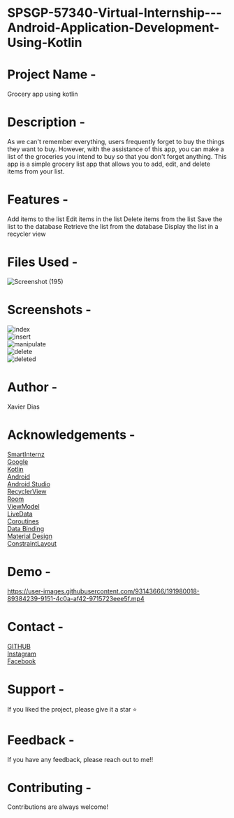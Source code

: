﻿# SPSGP-57340-Virtual-Internship---Android-Application-Development-Using-Kotlin
# Project Name -
Grocery app using kotlin

# Description -
As we can't remember everything, users frequently forget to buy the things they want to buy. However, with the assistance of this app, you can make a list of the groceries you intend to buy so that you don't forget anything.
This app is a simple grocery list app that allows you to add, edit, and delete items from your list.

# Features -
Add items to the list
Edit items in the list
Delete items from the list
Save the list to the database
Retrieve the list from the database
Display the list in a recycler view

# Files Used - 
![Screenshot (195)](https://user-images.githubusercontent.com/93143666/191060867-d8319ef5-8b35-4129-8e93-23f0f018ea4a.png)


# Screenshots - 
![index](https://user-images.githubusercontent.com/93143666/191061460-f27c1e5a-dd15-4215-b50f-d55371b82469.jpg)<br/>
![insert](https://user-images.githubusercontent.com/93143666/191061495-0ccaf294-a47d-4971-b4ab-969835a059f6.jpg)<br/>
![manipulate](https://user-images.githubusercontent.com/93143666/191061519-a04e84fe-dcc0-4882-85c4-b5db71e26229.jpg)<br/>
![delete](https://user-images.githubusercontent.com/93143666/191061548-3a466a29-3a30-4bbb-b637-41fb004d3070.jpg)<br/>
![deleted](https://user-images.githubusercontent.com/93143666/191061568-d74c7be1-6870-4805-ae0d-f765e8e12960.jpg)<br/>



# Author - 
Xavier Dias

# Acknowledgements -
[SmartInternz](https://smartinternz.com/) <br/>
[Google](https://www.google.com/)<br/>
[Kotlin](https://kotlinlang.org/)<br/>
[Android](https://developer.android.com/)<br/>
[Android Studio](https://developer.android.com/studio)<br/>
[RecyclerView](https://developer.android.com/develop/ui/views/layout/recyclerview)<br/>
[Room](https://developer.android.com/training/data-storage/room)<br/>
[ViewModel](https://developer.android.com/topic/libraries/architecture/viewmodel)<br/>
[LiveData](https://developer.android.com/topic/libraries/architecture/livedata)<br/>
[Coroutines](https://developer.android.com/kotlin/coroutines)<br/>
[Data Binding](https://developer.android.com/topic/libraries/data-binding)<br/>
[Material Design](https://material.io/develop/android)<br/>
[ConstraintLayout](https://developer.android.com/reference/androidx/constraintlayout/widget/ConstraintLayout)<br/>

# Demo - 
https://user-images.githubusercontent.com/93143666/191980018-89384239-9151-4c0a-af42-9715723eee5f.mp4




# Contact -
[GITHUB](https://github.com/Xavi007)<br/>
[Instagram](https://www.instagram.com/xavierdias07/)<br/>
[Facebook](https://www.facebook.com/profile.php?id=100017097121241)<br/>


# Support -
If you liked the project, please give it a star ⭐

# Feedback -
If you have any feedback, please reach out to me!!

# Contributing -
Contributions are always welcome!


